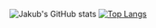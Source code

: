![Jakub's GitHub stats](https://github-readme-stats.vercel.app/api?username=hajekvdf&show_icons=true&theme=midnight-purple)
[![Top Langs](https://github-readme-stats.vercel.app/api/top-langs/?username=hajekvdf&hide_progress=false)](https://github.com/anuraghazra/github-readme-stats)
